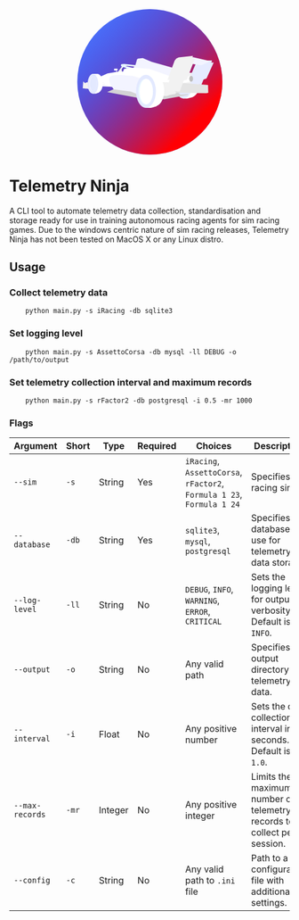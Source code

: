 <svg width="800" height="414" viewBox="0 0 800 414" fill="none" xmlns="http://www.w3.org/2000/svg">
<rect x="194" width="414" height="414" rx="207" fill="#5081FF"/>
<rect x="194" width="414" height="414" rx="207" fill="url(#paint0_linear_5_42)"/>
<ellipse cx="517.531" cy="216.391" rx="24.1228" ry="34.8253" fill="white"/>
<path d="M523.432 250.431L522.107 183.132L521.047 182.312L518.927 181.766L514.864 181.31L510.623 180.946L506.736 180.855H502.673L498.521 180.946L494.545 181.766L492.337 182.494L490.924 183.132L495.871 254.256C499.964 254.286 508.273 254.329 508.768 254.256C509.263 254.183 518.75 251.676 523.432 250.431Z" fill="white"/>
<ellipse cx="497.239" cy="217.931" rx="24.1228" ry="36.3652" fill="#E3E9FF"/>
<path d="M321.029 163.443L309.744 178.96L323.203 179.908L321.029 176.235L320.718 170.313L327.344 162.613L336.662 161.31L359.128 163.916L360.992 161.784L337.179 159.06L323.203 158.467L321.029 163.443Z" fill="#F2F2F2"/>
<path d="M333.659 169.484C336.765 169.72 343.267 170.218 344.427 170.313L355.09 167.944L335.419 162.969L328.586 161.31L334.798 160.718L360.888 162.139L362.13 159.534L327.551 155.98L319.579 156.691L318.337 159.534L319.268 162.139L333.659 167.944V169.484Z" fill="#E8F7FF"/>
<path d="M360.163 158.349C359.832 159.391 354.78 165.891 352.295 169.01L471.977 205.849L483.883 171.853L406.235 149.939L380.766 139.396L366.789 141.055L364.201 143.069C362.993 147.728 360.495 157.307 360.163 158.349Z" fill="#F3F4FF"/>
<path d="M209.525 225.558C215.289 226.113 227.002 227.284 227.747 227.526V208.303H220.165L216.042 210.876L210.855 205.73L209.525 225.558Z" fill="#F2F2F2"/>
<path d="M305.188 174.577V180.263L306.845 179.671L306.327 174.577H308.708V169.484H299.494L298.562 172.326L299.494 174.577H305.188Z" fill="white"/>
<path d="M280.134 182.987L242.966 199.571V210.35L248.66 218.997L286.449 220.774L450.65 243.517L473.53 196.254L399.298 169.839L359.439 166.522L327.965 169.839L324.342 177.775H311.193L280.134 182.987Z" fill="white"/>
<path d="M272.576 214.022C263.983 216.233 246.279 220.821 244.208 221.485V219.589L272.576 212.127V214.022Z" fill="#F2F2F2"/>
<path d="M268.426 209.712C259.627 209.255 241.492 208.345 239.342 208.361L239.778 206.533L268.862 207.884L268.426 209.712Z" fill="#F2F2F2"/>
<path d="M279.305 236.054L300.426 226.578L450.961 230.132L474.255 231.908L488.646 243.28L509.766 241.74V244.583L442.368 256.31L364.098 252.046L279.305 236.054Z" fill="#D3D3D5"/>
<path d="M463.281 208.692L437.605 207.862L421.247 202.414C424.94 216.273 432.201 244.204 431.704 245.057C431.207 245.91 442.609 247.07 448.372 247.544L458.104 243.991L472.495 241.859L476.74 238.068H510.491L530.369 180.855L513.39 181.684L463.281 208.692Z" fill="#F2F2F2"/>
<path d="M554.181 200.4L548.384 214.496L516.496 211.771L520.43 181.803L536.27 146.03C549.937 146.148 577.434 146.314 578.097 146.03C578.76 145.746 577.338 149.939 576.544 152.071H583.274L562.774 197.32L554.181 200.4Z" fill="#E6EBFF"/>
<path d="M568.676 146.741L523.329 136.554L511.216 154.322L547.762 159.652L568.676 150.65V146.741Z" fill="#F3F4FF"/>
<path d="M475.808 238.068L562.05 239.253L567.744 238.068L567.019 215.799L496.928 210.35L477.361 212.956L473.013 233.093L475.808 238.068Z" fill="#E4E4E4"/>
<path d="M518.179 189.858L480.788 197.959L470.217 215.207L519.549 206.06L518.179 189.858Z" fill="white"/>
<ellipse cx="518.877" cy="198.031" rx="5.38364" ry="8.17327" fill="#BEBEBE"/>
<path d="M451.478 201.111H457.276L449.925 222.432L452.41 223.972L449.925 229.658L486.058 234.751L497.964 202.887L506.35 201.111L529.541 140.344H522.19L523.639 133L483.469 137.383L476.636 140.344L471.77 146.504L451.478 201.111Z" fill="#F2F2F2"/>
<path d="M288.727 214.496L297.734 228.236L346.601 234.566L383.251 249.44L410.894 232.315L418.555 211.179L354.366 190.331L318.854 187.133L300.736 187.607L295.249 188.436L292.04 189.384L289.658 190.331L288.105 191.634L286.449 193.648L285.621 195.78L285 198.505V202.532L286.449 208.692L288.727 214.496Z" fill="#F3F4FF"/>
<ellipse cx="413.689" cy="231.908" rx="28.3676" ry="45.1307" fill="white"/>
<path d="M420.522 276.092L418.969 188.555L417.727 187.489L415.242 186.778L410.48 186.186L405.51 185.712L400.955 185.593H396.193L391.327 185.712L386.668 186.778L384.079 187.725L382.423 188.555L388.221 281.067C393.018 281.106 402.756 281.161 403.336 281.067C403.916 280.972 415.035 277.71 420.522 276.092Z" fill="white"/>
<ellipse cx="389.877" cy="233.922" rx="28.3676" ry="47.1444" fill="#E3E9FF"/>
<ellipse cx="388.842" cy="234.396" rx="20.9134" ry="36.4836" fill="#E8F7FF"/>
<ellipse cx="390.705" cy="234.396" rx="19.0498" ry="36.4836" fill="white"/>
<ellipse cx="251.455" cy="211.416" rx="15.2191" ry="26.7704" fill="white"/>
<path d="M255.286 237.576L254.442 185.69L253.767 185.058L252.416 184.637L249.828 184.286L247.127 184.005L244.651 183.935H242.063L239.419 184.005L236.887 184.637L235.48 185.199L234.58 185.69L237.731 240.525C240.338 240.548 245.63 240.581 245.946 240.525C246.261 240.468 252.304 238.535 255.286 237.576Z" fill="white"/>
<ellipse cx="238.617" cy="212.601" rx="15.2191" ry="27.955" fill="#E3E9FF"/>
<ellipse cx="238.307" cy="212.601" rx="10.5602" ry="21.3216" fill="#F3F4FF"/>
<ellipse cx="239.342" cy="212.601" rx="9.5249" ry="21.3216" fill="#E3E9FF"/>
<defs>
<linearGradient id="paint0_linear_5_42" x1="194" y1="2.69995" x2="608" y2="411.3" gradientUnits="userSpaceOnUse">
<stop stop-color="#000DFF" stop-opacity="0"/>
<stop offset="0.795" stop-color="#FF0004"/>
</linearGradient>
</defs>
</svg>


# Telemetry Ninja

A CLI tool to automate telemetry data collection, standardisation and storage ready for use in training autonomous racing agents for sim racing games. Due to the windows centric nature of sim racing releases, Telemetry Ninja has not been tested on MacOS X or any Linux distro.

## Usage

### Collect telemetry data
```shell
    python main.py -s iRacing -db sqlite3 
```
### Set logging level
```shell
    python main.py -s AssettoCorsa -db mysql -ll DEBUG -o /path/to/output
```

### Set telemetry collection interval and maximum records
```shell
    python main.py -s rFactor2 -db postgresql -i 0.5 -mr 1000
```

### Flags
| Argument         | Short | Type    | Required | Choices                                      | Description                                              |
|------------------|-------|---------|----------|----------------------------------------------|----------------------------------------------------------|
| `--sim`          | `-s`  | String  | Yes      | `iRacing`, `AssettoCorsa`, `rFactor2`, `Formula 1 23`, `Formula 1 24`        | Specifies the racing sim.                       |
| `--database`     | `-db` | String  | Yes      | `sqlite3`, `mysql`, `postgresql`             | Specifies the database to use for telemetry data storage.|
| `--log-level`    | `-ll` | String  | No       | `DEBUG`, `INFO`, `WARNING`, `ERROR`, `CRITICAL` | Sets the logging level for output verbosity. Default is `INFO`. |
| `--output`       | `-o`  | String  | No       | Any valid path                               | Specifies the output directory for telemetry data.       |
| `--interval`     | `-i`  | Float   | No       | Any positive number                          | Sets the data collection interval in seconds. Default is `1.0`. |
| `--max-records`  | `-mr` | Integer | No       | Any positive integer                         | Limits the maximum number of telemetry records to collect per session. |
| `--config`       | `-c`  | String  | No       | Any valid path to `.ini` file                | Path to a configuration file with additional settings.   |
